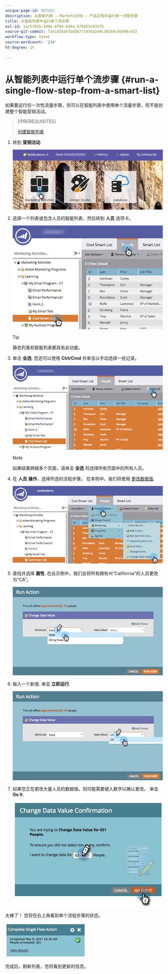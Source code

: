 ```yaml
---
unique-page-id: 557322
description: 从智能列表 — Marketo文档 — 产品文档中运行单一流程步骤
title: 从智能列表中运行单个流步骤
exl-id: 1ac5795b-1906-4f94-bd0a-570d55c9357b
source-git-commit: 72e1d29347bd5b77107da1e9c30169cb6490c432
workflow-type: tm+mt
source-wordcount: '234'
ht-degree: 1%

---
```


# 从智能列表中运行单个流步骤 {#run-a-single-flow-step-from-a-smart-list}

如果要运行仅一次性流量步骤，则可以在智能列表中使用单个流量步骤，而不是创建整个智能营销活动。

>[!PREREQUISITES]
>
>[创建智能列表](/help/marketo/product-docs/core-marketo-concepts/smart-lists-and-static-lists/creating-a-smart-list/create-a-smart-list.md)

1. 转到 **营销活动**.

   ![](assets/login-marketing-activities-1.png)

1. 选择一个列表或包含人员的智能列表，然后转到 **人员** 选项卡。

   ![](assets/smartlistpeopletab-hands.png)

   >[!TIP]
   >
   >静态列表和智能列表都具有此功能。

1. 单击 **全选**. 您还可以使用 **Ctrl/Cmd** 并单击以手动选择一些记录。

   ![](assets/smartlist-selectallhand.png)

   >[!NOTE]
   >
   >如果结果跨越多个页面，请单击 **全选** 将选择所有页面中的所有人员。

1. 在 **人员** **操作**，选择所选的流程步骤。 在本例中，我们将使用 [更改数据值](/help/marketo/product-docs/core-marketo-concepts/smart-campaigns/flow-actions/change-data-value.md).

   ![](assets/personactions-hands.png)

1. 查找并选择 **属性**. 在此示例中，我们会将所有拥有州“California”的人员更改为“CA”。

   ![](assets/runaction-hands.png)

1. 输入一个新值. 单击 **立即运行**.

   ![](assets/runactionnewvalue-hands.png)

1. 如果您正在更改大量人员的数据值，则可能需要键入数字以确认更改。 单击 **Go It**.

   ![](assets/changedatavalue.jpg)

太棒了！ 您将在右上角看到单个流程步骤的状态。

![](assets/completesingleflowaction.jpg)

完成后，刷新列表，您将看到更新的信息。

